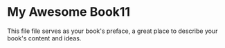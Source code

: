 # My Awesome Book11

This file file serves as your book's preface, a great place to describe your book's content and ideas.


